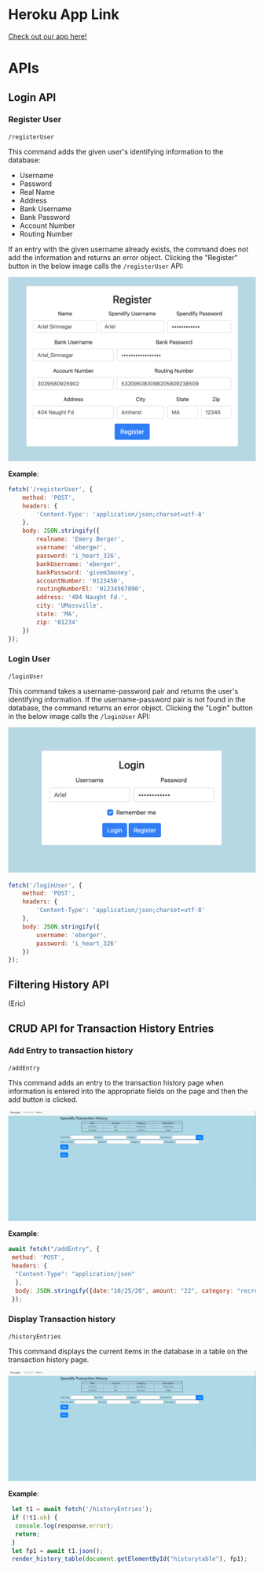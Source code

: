 # Heroku App Link

[Check out our app here!](https://guarded-cliffs-22166.herokuapp.com/)

# APIs

## Login API

### Register User
```
/registerUser
```

This command adds the given user's identifying information to the database:
 - Username
 - Password
 - Real Name
 - Address
 - Bank Username
 - Bank Password
 - Account Number
 - Routing Number

If an entry with the given username already exists, the command does not add the information and returns an error object. Clicking the "Register" button in the below image calls the `/registerUser` API:

![Register user image](../images/registerUser.png)

**Example**:
```javascript
fetch('/registerUser', {
    method: 'POST',
    headers: {
        'Content-Type': 'application/json;charset=utf-8'
    },
    body: JSON.stringify({
        realname: 'Emery Berger',
        username: 'eberger',
        password: 'i_heart_326',
        bankUsername: 'eberger',
        bankPassword: 'givem3money',
        accountNumber: '0123456',
        routingNumberEl: '01234567890',
        address: '404 Naught Fd.',
        city: 'UMassville',
        state: 'MA',
        zip: '01234'
    })
});
```

### Login User
```
/loginUser
```

This command takes a username-password pair and returns the user's identifying information. If the username-password pair is not found in the database, the command returns an error object. Clicking the "Login" button in the below image calls the `/loginUser` API:

![Login user image](../images/loginUser.png)

```javascript
fetch('/loginUser', {
    method: 'POST',
    headers: {
        'Content-Type': 'application/json;charset=utf-8'
    },
    body: JSON.stringify({
        username: 'eberger',
        password: 'i_heart_326'
    })
});
```

## Filtering History API

(Eric)

## CRUD API for Transaction History Entries

### Add Entry to transaction history
```
/addEntry
```

This command adds an entry to the transaction history page when information is entered into the appropriate fields on the page and then the add button is clicked.

![New history image](../images/historynew.png)

**Example**:
```javascript
await fetch("/addEntry", {
 method: 'POST',
 headers: {
  "Content-Type": "application/json"
  },
  body: JSON.stringify({date:"10/25/20", amount: "22", category: "recreation", description: "Boda Borg"})
 });
```

### Display Transaction history
```
/historyEntries
```

This command displays the current items in the database in a table on the transaction history page. 

![New history image](../images/historynew.png)

**Example**:
```javascript
 let t1 = await fetch('/historyEntries');
 if (!t1.ok) {
  console.log(response.error);
  return;
 }
 let fp1 = await t1.json();
 render_history_table(document.getElementById("historytable"), fp1);
```

